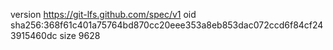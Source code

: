 version https://git-lfs.github.com/spec/v1
oid sha256:368f61c401a75764bd870cc20eee353a8eb853dac072ccd6f84cf243915460dc
size 9628
